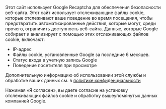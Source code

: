 Этот сайт использует Google Recaptcha для обеспечения безопасности веб-сайта. Этот
сайт использует отслеживающие файлы cookie, которые отслеживают ваше поведение
во время посещения, чтобы предотвратить автоматизированные действия, которые
могут, среди прочего, ограничить доступность веб-сайта. Данные, которые Google
собирает и анализирует с помощью этих отслеживающих файлов cookie, включают:

- IP-адрес
- Файлы cookie, установленные Google за последние 6 месяцев. 
- Статус входа в учетную запись Google
- Поведение посетителя при просмотре

Дополнительную информацию об использовании этой службы и обработке ваших
данных см. в [политике конфиденциальности](https://gripiradar.ut.ee/privacy)

Нажимая «Я согласен», вы даете согласие на установку отслеживающих файлов cookie
и обработку вышеупомянутых данных компанией Google.
